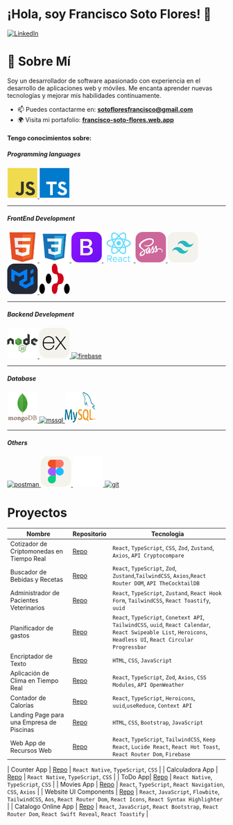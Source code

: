# ¡Hola, soy Francisco Soto Flores! 👋

[![LinkedIn](https://img.shields.io/badge/LinkedIn-Profile-blue)](https://www.linkedin.com/in/francisco-sf/)

# 🚀 Sobre Mí

Soy un desarrollador de software apasionado con experiencia en el desarrollo de aplicaciones web y móviles. Me encanta aprender nuevas tecnologías y mejorar mis habilidades continuamente.

- 📫 Puedes contactarme en: **[sotofloresfrancisco@gmail.com](mailto:sotofloresfrancisco@gmail.com)**
- 🌍 Visita mi portafolio: **[francisco-soto-flores.web.app](https://francisco-soto-flores.web.app)**

#### Tengo conocimientos sobre:


##### Programming languages

<p align="left"> 
  <a href="https://developer.mozilla.org/en-US/docs/Web/JavaScript" target="_blank" rel="noreferrer"> 
    <img src="https://raw.githubusercontent.com/devicons/devicon/master/icons/javascript/javascript-original.svg" alt="javascript" width="70" height="70"/> 
  </a> 
  <a href="https://www.typescriptlang.org/" target="_blank" rel="noreferrer"> 
    <img src="https://raw.githubusercontent.com/devicons/devicon/master/icons/typescript/typescript-original.svg" alt="typescript" width="70" height="70"/> 
  </a> 
</p>

____

##### FrontEnd Development
<p align="left"> 
  <a href="https://www.w3.org/html/" target="_blank" rel="noreferrer"> 
    <img src="https://github.com/sotoflore/sotoflore/blob/main/tecnologias/html.svg" alt="html5" width="70" height="70"/> 
  </a> 
  <a href="https://www.w3schools.com/css/" target="_blank" rel="noreferrer"> 
    <img src="https://github.com/sotoflore/sotoflore/blob/main/tecnologias/css.svg" alt="css3" width="70" height="70"/> 
  </a> 
  <a href="https://getbootstrap.com" target="_blank" rel="noreferrer"> 
    <img src="https://github.com/sotoflore/sotoflore/blob/main/tecnologias/bootstrap.svg" alt="bootstrap"  width="70" height="70"/>
  </a> 
  <a href="https://reactjs.org/" target="_blank" rel="noreferrer"> 
    <img src="https://raw.githubusercontent.com/devicons/devicon/master/icons/react/react-original-wordmark.svg" alt="react" width="70" height="70"/> 
  </a> 
  <a href="https://sass-lang.com" target="_blank" rel="noreferrer"> 
    <img src="https://github.com/sotoflore/sotoflore/blob/main/tecnologias/sass.svg" alt="sass" width="70" height="70"/> 
  </a> 
  <a href="https://tailwindcss.com/" target="_blank" rel="noreferrer"> 
    <img src="https://github.com/sotoflore/sotoflore/blob/main/tecnologias/tailwindcss.svg" alt="tailwind" width="70" height=70"/> 
  </a>
   <a href="https://tailwindcss.com/" target="_blank" rel="noreferrer"> 
    <img src="https://github.com/sotoflore/sotoflore/blob/main/tecnologias/material.svg" alt="tailwind" width="70" height=70"/> 
  </a> 
  <a href="https://tailwindcss.com/" target="_blank" rel="noreferrer"> 
    <img src="https://github.com/sotoflore/sotoflore/blob/main/tecnologias/LogosReactRouter.svg" alt="tailwind" width="70" height=70"/> 
  </a> 
</p>


____

##### Backend Development
<p align="left"> 
  <a href="https://nodejs.org" target="_blank" rel="noreferrer"> 
    <img src="https://raw.githubusercontent.com/devicons/devicon/master/icons/nodejs/nodejs-original-wordmark.svg" alt="nodejs" width="70" height="70"/> 
  </a>
  <a href="https://nodejs.org" target="_blank" rel="noreferrer"> 
    <img src="https://github.com/sotoflore/sotoflore/blob/main/tecnologias/express.svg" alt="express" width="70" height="70"/> 
  </a> 
  <a href="https://firebase.google.com/" target="_blank" rel="noreferrer">
    <img src="https://www.vectorlogo.zone/logos/firebase/firebase-icon.svg" alt="firebase" width="70" height="70"/> 
  </a> 
</p>


_____


##### Database
<p align="left"> 
  <a href="https://www.mongodb.com/" target="_blank" rel="noreferrer"> 
    <img src="https://raw.githubusercontent.com/devicons/devicon/master/icons/mongodb/mongodb-original-wordmark.svg" alt="mssql" width="70" height="70"/> 
  </a> 
  <a href="https://www.microsoft.com/en-us/sql-server" target="_blank" rel="noreferrer"> 
    <img src="https://www.svgrepo.com/show/303229/microsoft-sql-server-logo.svg" alt="mssql" width="70" height="70"/> 
  </a> 
  <a href="https://www.mysql.com/" target="_blank" rel="noreferrer"> 
    <img src="https://github.com/sotoflore/sotoflore/blob/main/tecnologias/LogosMysql.svg" alt="mysql" width="70" height="70"/> 
  </a> 
</p>


_____


 ##### Others
 <p align="left">
   <a href="https://postman.com" target="_blank"> 
    <img src="https://www.vectorlogo.zone/logos/getpostman/getpostman-icon.svg" alt="postman" width="70" height="70"/> 
  </a>
   <a href="https://git-scm.com/" target="_blank"> 
    <img src="https://github.com/sotoflore/sotoflore/blob/main/tecnologias/SkillIconsFigmaLight.svg" alt="git" width="70" height="70"/>  
  </a>
   <a href="https://firebase.google.com/" target="_blank"> 
     <img src="https://github.com/sotoflore/sotoflore/blob/main/tecnologias/github.svg" alt="firebase" width="70" height="70"/> 
   </a>
  <a href="https://git-scm.com/" target="_blank"> 
    <img src="https://www.vectorlogo.zone/logos/git-scm/git-scm-icon.svg" alt="git" width="70" height="70"/>  
  </a>
</p>

# Proyectos
| Nombre | Repositorio | Tecnologia |
|----------|----------|----------|
| Cotizador de Criptomonedas en Tiempo Real | [Repo](https://github.com/sotoflore/Cotizador-de-Criptomonedas-con-ZOD-y-Zustand)  | `React`, `TypeScript`, `CSS`, `Zod`, `Zustand`, `Axios`, `API Cryptocompare`  |
| Buscador de Bebidas y Recetas  | [Repo](https://github.com/sotoflore/Buscador-de-Bebidas-y-Recetas-API-con-Zod-Zustand-React-Router)  | `React`, `TypeScript`, `Zod`, `Zustand`,`TailwindCSS`, `Axios`,`React Router DOM`, `API TheCocktailDB`  |
| Administrador de Pacientes Veterinarios | [Repo](https://github.com/sotoflore/Administrador-Pacientes-Con-Zustand-y-React-Hook-Form)  | `React`, `TypeScript`, `Zustand`, `React Hook Form`, `TailwindCSS`, `React Toastify`, `uuid`  |
| Planificador de gastos | [Repo](https://github.com/sotoflore/Control-de-Gastos-y-Presupuesto-Context-API)  | `React`, `TypeScript`, `Conetext API`, `TailwindCSS`, `uuid`, `React Calendar`, `React Swipeable List`, `Heroicons`, `Headless UI`, `React Circular Progressbar` |
| Encriptador de Texto | [Repo](https://github.com/sotoflore/Encriptador-de-texto-js)  | `HTML`, `CSS`, `JavaScript` |
| Aplicación de Clima en Tiempo Real | [Repo](https://github.com/sotoflore/WebApp-Clima-API-Usando-Zod)  | `React`, `TypeScript`, `Zod`, `Axios`, `CSS Modules`, `API OpenWeather` |
| Contador de Calorías | [Repo](https://github.com/sotoflore/Contador-de-Calorias-useReducer-ContextAPI)  | `React`, `TypeScript`, `Heroicons`, `uuid`,`useReduce`, `Context API`  |
| Landing Page para una Empresa de Piscinas | [Repo](https://github.com/sotoflore/PoolCompany-Prueba-Tecnica-Frontend)  | `HTML`, `CSS`, `Bootstrap`, `JavaScript`  |
| Web App de Recursos Web | [Repo](https://github.com/sotoflore/Web-Tools)  | `React`, `TypeScript`, `TailwindCSS`, `Keep React`, `Lucide React`, `React Hot Toast`, `React Router Dom`, `Firebase`  |

| Counter App | [Repo](https://github.com/sotoflore/Counter-App-React-Native)  | `React Native`, `TypeScript`, `CSS`  |
| Calculadora App | [Repo](https://github.com/sotoflore/Calculadora-App-React-Native/blob/main/package.json)  | `React Native`, `TypeScript`, `CSS`  |
| ToDo App| [Repo](https://github.com/sotoflore/ToDo-App-React-Native)  | `React Native`, `TypeScript`, `CSS`  |
| Movies App | [Repo](https://github.com/sotoflore/Movies-App-React-Native)  | `React`, `TypeScript`, `React Navigation`, `CSS`, `Axios`  |
| Website UI Components | [Repo](https://github.com/sotoflore/WebSite-UI-Components-react-js)  | `React`, `JavaScript`, `Flowbite`, `TailwindCSS`, `Aos`, `React Router Dom`, `React Icons`, `React Syntax Highlighter`  |
| Catalogo Online App | [Repo](https://github.com/sotoflore/Cotizador-de-Criptomonedas-con-ZOD-y-Zustand)  | `React`, `JavaScript`, `React Bootstrap`, `React Router Dom`, `React Swift Reveal`, `React Toastify`  |


